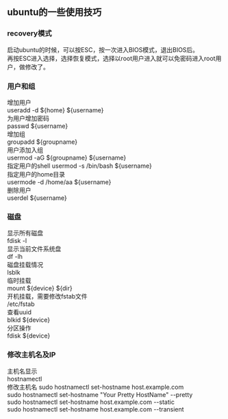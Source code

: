 ## ubuntu的一些使用技巧  
### recovery模式  
启动ubuntu的时候，可以按ESC，按一次进入BIOS模式，退出BIOS后。  
再按ESC进入选择，选择恢复模式，选择以root用户进入就可以免密码进入root用户，做修改了。  
### 用户和组  
增加用户  
useradd -d \${home} \${username}  
为用户增加密码  
passwd \${username}  
增加组  
groupadd \${groupname}  
用户添加入组  
usermod -aG \${groupname} \${username}  
指定用户的shell
usermod -s /bin/bash \${username}  
指定用户的home目录  
usermode -d /home/aa \${username}  
删除用户  
userdel \${username}  
### 磁盘  
显示所有磁盘  
fdisk -l  
显示当前文件系统盘  
df -lh  
磁盘挂载情况  
lsblk  
临时挂载  
mount \${device} \${dir}  
开机挂载，需要修改fstab文件  
/etc/fstab  
查看uuid  
blkid \${device}  
分区操作  
fdisk \${device}  
### 修改主机名及IP  
主机名显示  
hostnamectl  
修改主机名
sudo hostnamectl set-hostname host.example.com  
sudo hostnamectl set-hostname "Your Pretty HostName" --pretty  
sudo hostnamectl set-hostname host.example.com --static  
sudo hostnamectl set-hostname host.example.com --transient  






